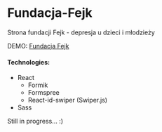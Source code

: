 # Fundacja-Fejk
Strona fundacji Fejk - depresja u dzieci i młodzieży

DEMO: [Fundacja Fejk](https://tomekdra.github.io/fundacja-Fejk/build/)


#### Technologies:
* React
    * Formik
    * Formspree
    * React-id-swiper (Swiper.js)
* Sass

Still in progress... :)